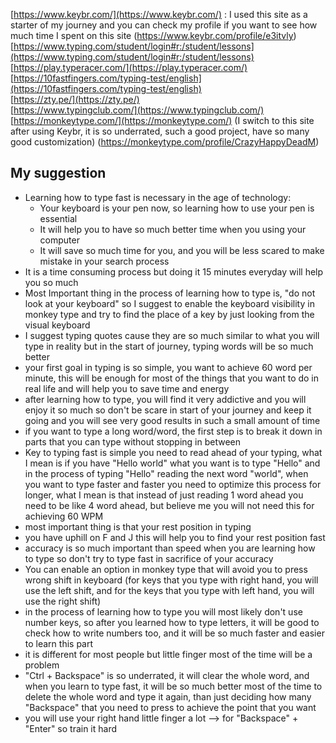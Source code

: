 [https://www.keybr.com/](https://www.keybr.com/) :
I used this site as a starter of my journey and you can check my profile if you want to see how much time I spent on this site (https://www.keybr.com/profile/e3itvly)
[https://www.typing.com/student/login#r:/student/lessons](https://www.typing.com/student/login#r:/student/lessons)  
[https://play.typeracer.com/](https://play.typeracer.com/)  
[https://10fastfingers.com/typing-test/english](https://10fastfingers.com/typing-test/english)  
[https://zty.pe/](https://zty.pe/)  
[https://www.typingclub.com/](https://www.typingclub.com/)  
[https://monkeytype.com/](https://monkeytype.com/) (I switch to this site after using Keybr, it is so underrated, such a good project, have so many good customization) (https://monkeytype.com/profile/CrazyHappyDeadM)

## My suggestion
* Learning how to type fast is necessary in the age of technology:
	* Your keyboard is your pen now, so learning how to use your pen is essential
	*  It will help you to have so much better time when you using your computer
	* It will save so much time for you, and you will be less scared to make mistake in your search process
* It is a time consuming process but doing it 15 minutes everyday will help you so much
* Most Important thing in the process of learning how to type is, "do not look at your keyboard" so I suggest to enable the keyboard visibility in monkey type and try to find the place of a key by just looking from the visual keyboard
* I suggest typing quotes cause they are so much similar to what you will type in reality but in the start of journey, typing words will be so much better
* your first goal in typing is so simple, you want to achieve 60 word per minute, this will be enough for most of the things that you want to do in real life and will help you to save time and energy
* after learning how to type, you will find it very addictive and you will enjoy it so much so don't be scare in start of your journey and keep it going and you will see very good results in such a small amount of time
* if you want to type a long word/word, the first step is to break it down in parts that you can type without stopping in between
* Key to typing fast is simple you need to read ahead of your typing, what I mean is if you have "Hello world" what you want is to type "Hello" and in the process of typing "Hello" reading the next word "world", when you want to type faster and faster you need to optimize this process for longer, what I mean is that instead of just reading 1 word ahead you need to be like 4 word ahead, but believe me you will not need this for achieving 60 WPM
* most important thing is that your rest position in typing
* you have uphill on F and J this will help you to find your rest position fast
* accuracy is so much important than speed when you are learning how to type so don't try to type fast in sacrifice of your accuracy
* You can enable an option in monkey type that will avoid you to press wrong shift in keyboard (for keys that you type with right hand, you will use the left shift, and for the keys that you type with left hand, you will use the right shift)
* in the process of learning how to type you will most likely don't use number keys, so after you learned how to type letters, it will be good to check how to write numbers too, and it will be so much faster and easier to learn this part
* it is different for most people but little finger most of the time will be a problem
* "Ctrl + Backspace" is so underrated, it will clear the whole word, and when you learn to type fast, it will be so much better most of the time to delete the whole word and type it again, than just deciding how many "Backspace" that you need to press to achieve the point that you want
* you will use your right hand little finger a lot --> for "Backspace" + "Enter" so train it hard